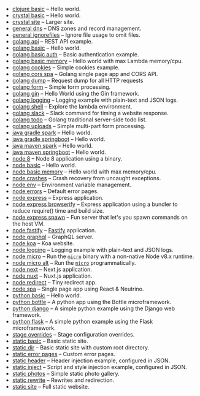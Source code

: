 - [clojure basic](./clojure-basic) – Hello world.
- [crystal basic](./crystal-basic) – Hello world.
- [crystal site](./crystal-site) – Larger site.
- [general dns](./general-dns) – DNS zones and record management.
- [general ignorefiles](./general-ignorefiles) – Ignore file usage to omit files.
- [golang api](./golang-api) – REST API example.
- [golang basic](./golang-basic) – Hello world.
- [golang basic auth](./golang-basic-auth) – Basic authentication example.
- [golang basic memory](./golang-basic-memory) – Hello world with max Lambda memory/cpu.
- [golang cookies](./golang-cookies) – Simple cookies example.
- [golang cors spa](./golang-cors-spa) – Golang single page app and CORS API.
- [golang dump](./golang-dump) – Request dump for all HTTP requests
- [golang form](./golang-form) – Simple form processing.
- [golang gin](./golang-gin) – Hello World using the Gin framework.
- [golang logging](./golang-logging) – Logging example with plain-text and JSON logs.
- [golang shell](./golang-shell) – Explore the lambda environment.
- [golang slack](./golang-slack) – Slack command for timing a website response.
- [golang todo](./golang-todo) – Golang traditional server-side todo list.
- [golang uploads](./golang-uploads) – Simple multi-part form processing.
- [java gradle spark](./java-gradle-spark) – Hello world.
- [java gradle springboot](./java-gradle-springboot) – Hello world.
- [java maven spark](./java-maven-spark) – Hello world.
- [java maven springboot](./java-maven-springboot) – Hello world.
- [node 8](./node-8) – Node 8 application using a binary.
- [node basic](./node-basic) – Hello world.
- [node basic memory](./node-basic-memory) – Hello world with max memory/cpu.
- [node crashes](./node-crashes) – Crash recovery from uncaught exceptions.
- [node env](./node-env) – Environment variable management.
- [node errors](./node-errors) – Default error pages.
- [node express](./node-express) – Express application.
- [node express browserify](./node-express-browserify) – Express application using a bundler to reduce require() time and build size.
- [node express spawn](./node-express-spawn) – Fun server that let's you spawn commands on the host VM.
- [node fastify](./node-fastify) – [Fastify](http://www.fastify.io/) application.
- [node graphql](./node-graphql) – GraphQL server.
- [node koa](./node-koa) – Koa website.
- [node logging](./node-logging) – Logging example with plain-text and JSON logs.
- [node micro](./node-micro) – Run the [`micro`](https://github.com/zeit/micro) binary with a non-native Node v8.x runtime.
- [node micro alt](./node-micro-alt) – Run the [`micro`](https://github.com/zeit/micro) programmatically.
- [node next](./node-next) – Next.js application.
- [node nuxt](./node-nuxt) – Nuxt.js application.
- [node redirect](./node-redirect) – Tiny redirect app.
- [node spa](./node-spa) – Single page app using React & Neutrino.
- [python basic](./python-basic) – Hello world.
- [python bottle](./python-bottle) – A python app using the Bottle microframework.
- [python django](./python-django) – A simple python example using the Django web framework.
- [python flask](./python-flask) – A simple python example using the Flask microframework.
- [stage overrides](./stage-overrides) – Stage configuration overrides.
- [static basic](./static-basic) – Basic static site.
- [static dir](./static-dir) – Basic static site with custom root directory.
- [static error pages](./static-error-pages) – Custom error pages.
- [static header](./static-header) – Header injection example, configured in JSON.
- [static inject](./static-inject) – Script and style injection example, configured in JSON.
- [static photos](./static-photos) – Simple static photo gallery.
- [static rewrite](./static-rewrite) – Rewrites and redirection.
- [static site](./static-site) – Full static website.
